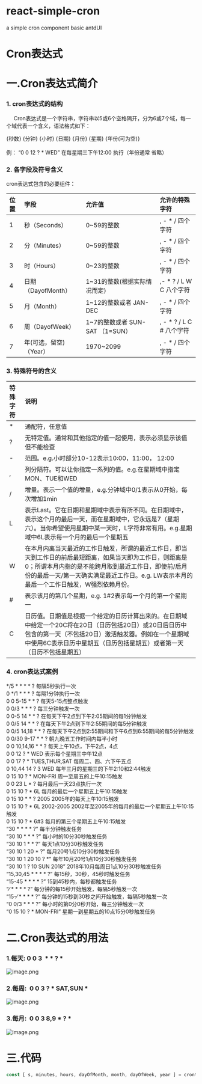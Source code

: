 # react-simple-cron
a simple cron component basic antdUI
# Cron表达式

<a name="6GBZF"></a>
# 一.Cron表达式简介

<a name="2INIg"></a>
### 1. cron表达式的结构
     Cron表达式是一个字符串，字符串以5或6个空格隔开，分为6或7个域，每一个域代表一个含义，语法格式如下：

{秒数} {分钟} {小时} {日期} {月份} {星期} {年份(可为空)}<br />
<br />例： “0 0 12 ? * WED” 在每星期三下午12:00 执行（年份通常 省略）

<a name="s1Mb2"></a>
### 2. 各字段及符号含义
cron表达式包含的必要组件：

| 位置 | 字段 | 允许值 | 允许的特殊字符 |
| :--- | :--- | :--- | :--- |
| 1 | 秒（Seconds） | 0~59的整数 | , - * / 四个字符 |
| 2 | 分（Minutes） | 0~59的整数 | , - * / 四个字符 |
| 3 | 时（Hours） | 0~23的整数 | , - * / 四个字符 |
| 4 | 日期（DayofMonth） | 1~31的整数(根据实际情况而定) | ,- * ? / L W C 八个字符 |
| 5 | 月（Month） | 1~12的整数或者 JAN-DEC | , - * / 四个字符 |
| 6 | 周（DayofWeek） | 1~7的整数或者 SUN-SAT （1=SUN） | , - * ? / L C # 八个字符 |
| 7 | 年(可选，留空)（Year） | 1970~2099 | , - * / 四个字符 |


<a name="7JN7m"></a>
### 3. 特殊符号的含义
| 特殊字符 | 说明 |
| :--- | :--- |
| * | 通配符，任意值 |
| ? | 无特定值。通常和其他指定的值一起使用，表示必须显示该值但不能检查 |
| - | 范围。e.g.小时部分10-12表示10:00，11:00， 12:00 |
| , | 列分隔符。可以让你指定一系列的值。e.g.在星期域中指定MON、TUE和WED |
| / | 增量。表示一个值的增量，e.g.分钟域中0/1表示从0开始，每次增加1min |
| L | 表示Last。它在日期和星期域中表示有所不同。在日期域中，表示这个月的最后一天，而在星期域中，它永远是7（星期六）。当你希望使用星期中某一天时，L字符非常有用。e.g.星期域中6L表示每一个月的最后一个星期五 |
| W | 在本月内离当天最近的工作日触发，所谓的最近工作日，即当天到工作日的前后最短距离，如果当天即为工作日，则距离是0；所谓本月内指的是不能跨月取到最近工作日，即使前/后月份的最后一天/第一天确实满足最近工作日。e.g. LW表示本月的最后一个工作日触发，W强烈依赖月份。 |
| # | 表示该月的第几个星期，e.g. 1#2表示每一个月的第一个星期一 |
| C | 日历值。日期值是根据一个给定的日历计算出来的。在日期域中给定一个20C将在20日（日历包括20日）或20日后日历中包含的第一天（不包括20日）激活触发器。例如在一个星期域中使用6C表示日历中星期五（日历包括星期五）或者第一天（日历不包括星期五） |


<a name="H1QRT"></a>
### 4. cron表达式案例
*/5 * * * * ? 每隔5秒执行一次<br />0 */1 * * * ? 每隔1分钟执行一次<br />0 0 5-15 * * ? 每天5-15点整点触发<br />0 0/3 * * * ? 每三分钟触发一次<br />0 0-5 14 * * ? 在每天下午2点到下午2:05期间的每1分钟触发<br />0 0/5 14 * * ? 在每天下午2点到下午2:55期间的每5分钟触发<br />0 0/5 14,18 * * ? 在每天下午2点到2:55期间和下午6点到6:55期间的每5分钟触发<br />0 0/30 9-17 * * ? 朝九晚五工作时间内每半小时<br />0 0 10,14,16 * * ? 每天上午10点，下午2点，4点<br />0 0 12 ? * WED 表示每个星期三中午12点<br />0 0 17 ? * TUES,THUR,SAT 每周二、四、六下午五点<br />0 10,44 14 ? 3 WED 每年三月的星期三的下午2:10和2:44触发<br />0 15 10 ? * MON-FRI 周一至周五的上午10:15触发<br />0 0 23 L * ? 每月最后一天23点执行一次<br />0 15 10 ? * 6L 每月的最后一个星期五上午10:15触发<br />0 15 10 * * ? 2005 2005年的每天上午10:15触发<br />0 15 10 ? * 6L 2002-2005 2002年至2005年的每月的最后一个星期五上午10:15触发<br />0 15 10 ? * 6#3 每月的第三个星期五上午10:15触发<br />“30 * * * * ?” 每半分钟触发任务<br />“30 10 * * * ?” 每小时的10分30秒触发任务<br />“30 10 1 * * ?” 每天1点10分30秒触发任务<br />“30 10 1 20 * ?” 每月20号1点10分30秒触发任务<br />“30 10 1 20 10 ? *” 每年10月20号1点10分30秒触发任务<br />“30 10 1 ? 10 SUN 2018” 2018年10月每周日1点10分30秒触发任务<br />“15,30,45 * * * * ?” 每15秒，30秒，45秒时触发任务<br />“15-45 * * * * ?” 15到45秒内，每秒都触发任务<br />“⁄ * * * * ?” 每分钟的每15秒开始触发，每隔5秒触发一次<br />“15-⁄ * * * * ?” 每分钟的15秒到30秒之间开始触发，每隔5秒触发一次<br />“0 0/3 * * * ?” 每小时的第0分0秒开始，每三分钟触发一次<br />“0 15 10 ? * MON-FRI” 星期一到星期五的10点15分0秒触发任务

<a name="VERkX"></a>
# 二.Cron表达式的用法

<a name="0qAEN"></a>
### 1.每天: 0 0 3  * * ? *
![image.png](https://cdn.nlark.com/yuque/0/2019/png/182173/1571042783531-c50fc72e-3612-494e-a93d-d6d680cce721.png#align=left&display=inline&height=75&name=image.png&originHeight=149&originWidth=843&search=&size=10459&status=done&width=421.5)

<a name="pXUDb"></a>
### 2.每周:  0 0 3 ? * SAT,SUN *
![image.png](https://cdn.nlark.com/yuque/0/2019/png/182173/1571042797296-d33c9fa9-8ab2-4175-91e6-3697bd889a6e.png#align=left&display=inline&height=78&name=image.png&originHeight=156&originWidth=1101&search=&size=14183&status=done&width=550.5)

<a name="WdWuO"></a>
### 3.每月:  0 0 3 8,9 * ? *
![image.png](https://cdn.nlark.com/yuque/0/2019/png/182173/1571042809374-b7e16e2c-50ac-4d5a-ba05-7635b13b162a.png#align=left&display=inline&height=79&name=image.png&originHeight=158&originWidth=1116&search=&size=13428&status=done&width=558)


<a name="wBjl2"></a>
# 三.代码

```javascript
const [ s, minutes, hours, dayOfMonth, month, dayOfWeek, year ] = crontab.split(' ')
```

